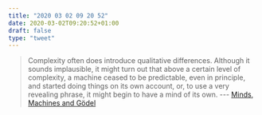```yaml
---
title: "2020 03 02 09 20 52"
date: 2020-03-02T09:20:52+01:00
draft: false
type: "tweet"
---
```

> Complexity often does introduce qualitative differences. Although it sounds implausible, it might turn out that above a certain level of complexity, a machine ceased to be predictable, even in principle, and started doing things on its own account, or, to use a very revealing phrase, it might begin to have a mind of its own. --- [Minds, Machines and Gödel](http://users.ox.ac.uk/~jrlucas/Godel/mmg.html)
